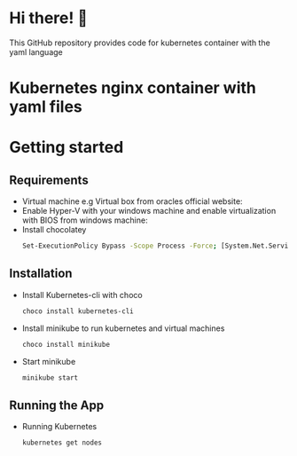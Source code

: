 # Hi there! 👋

This GitHub repository provides code for kubernetes container with the yaml language 

# Kubernetes nginx container with yaml files

# Getting started

## Requirements
* Virtual machine e.g Virtual box from oracles official website: 
* Enable Hyper-V with your windows machine and enable virtualization with BIOS from windows machine:
* Install chocolatey 
    ```bash
    Set-ExecutionPolicy Bypass -Scope Process -Force; [System.Net.ServicePointManager]::SecurityProtocol = [System.Net.SecurityProtocolType]::Tls12; iex ((New-Object System.Net.WebClient).DownloadString('https://chocolatey.org/install.ps1'))
    ```

##  Installation
* Install Kubernetes-cli with choco
    ```bash
    choco install kubernetes-cli
    ```
* Install minikube to run kubernetes and virtual machines
    ```bash
    choco install minikube
    ```
* Start minikube 
    ```bash
    minikube start
    ```

## Running the App
* Running Kubernetes
    ```bash
    kubernetes get nodes
    ```

    